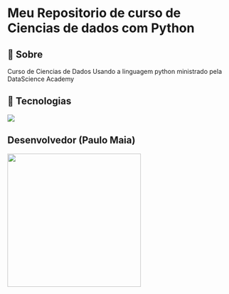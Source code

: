# Meu Repositorio de curso de Ciencias de dados com Python

## 🎯 Sobre
Curso de Ciencias de Dados Usando a linguagem python ministrado pela DataScience Academy

## 🚀 Tecnologias  
<div>
  <img src="[https://img.shields.io/badge/HTML-239120?style=for-the-badge&logo=html5&logoColor=white](https://img.shields.io/pypi/pyversions/:packageName)"> 
</div>

## Desenvolvedor (Paulo Maia)  
<img src="assets/FotoI.jpg" width="300">
